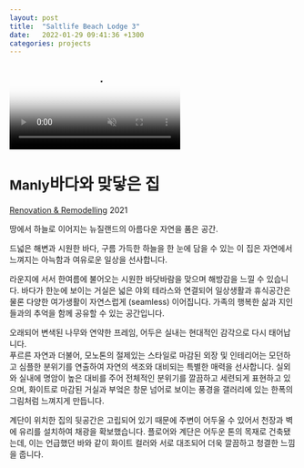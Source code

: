 ```yaml
---
layout: post
title:  "Saltlife Beach Lodge 3"
date:   2022-01-29 09:41:36 +1300
categories: projects
---
```


<div class="project__wrapper clearfix">

  <div class="project__hero">
    <video class="hero-media" autoplay loop muted playsinline id="projectHeroVideo" poster="/assets/media/project/manly/cover-image-01.jpg">
      <source src="/assets/media/project/manly/JK-manly-video-banner.mp4" type="video/mp4">
    </video>
  </div>

  <div class="project__heading">
    <h1 class="project__title"><small>Manly</small>바다와 맞닿은 집</h1>
    <p class="project__meta"><a href="#" class="project__tag">Renovation & Remodelling</a> <span class="project__year">2021</span></p>
  </div>

  <div class="project__desc">
    <p class="lead">땅에서 하늘로 이어지는 뉴질랜드의 아름다운 자연을 품은 공간.</p>
    <p>드넓은 해변과 시원한 바다, 구름 가득한 하늘을 한 눈에 담을 수 있는 이 집은 자연에서 느껴지는 아늑함과 여유로운 일상을 선사합니다.</p>
    <p>라운지에 서서 한여름에 불어오는 시원한 바닷바람을 맞으며 해방감을 느낄 수 있습니다. 바다가 한눈에 보이는 거실은 넓은 야외 테라스와 연결되어 일상생활과 휴식공간은 물론 다양한 여가생활이 자연스럽게 (seamless) 이어집니다. 가족의 행복한 삶과 지인들과의 추억을 함께 공유할 수 있는 공간입니다.</p>
    <p>오래되어 변색된 나무와 연약한 프레임, 어두은 실내는 현대적인 감각으로 다시 태어납니다.<br>
    푸르른 자연과 더불어, 모노톤의 절제있는 스타일로 마감된 외장 및 인테리어는 모던하고 심플한 분위기를 연출하여 자연의 색조와 대비되는 특별한 매력을 선사합니다. 실외와 실내에 명암이 높은 대비를 주어 전체적인 분위기를 깔끔하고 세련되게 표현하고 있으며, 화이트로 마감된 거실과 부엌은 창문 넘어로 보이는 풍경을 갤러리에 있는 한폭의 그림처럼 느껴지게 만듭니다.</p>
    <p>계단이 위치한 집의 뒷공간은 고립되어 있기 때문에 주변이 어두울 수 있어서 천장과 벽에 유리를 설치하여 채광을 확보했습니다. 플로어와 계단은 어두운 톤의 목재로 건축됐는데, 이는 언급했던 바와 같이 화이트 컬러와 서로 대조되어 더욱 깔끔하고 청결한 느낌을 줍니다.</p>
  </div>

</div>






